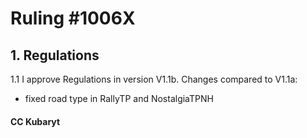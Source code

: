 # Ruling #1006X

## 1. Regulations
1.1 I approve Regulations in version V1.1b.
Changes compared to V1.1a:
 - fixed road type in RallyTP and NostalgiaTPNH

#### CC Kubaryt
